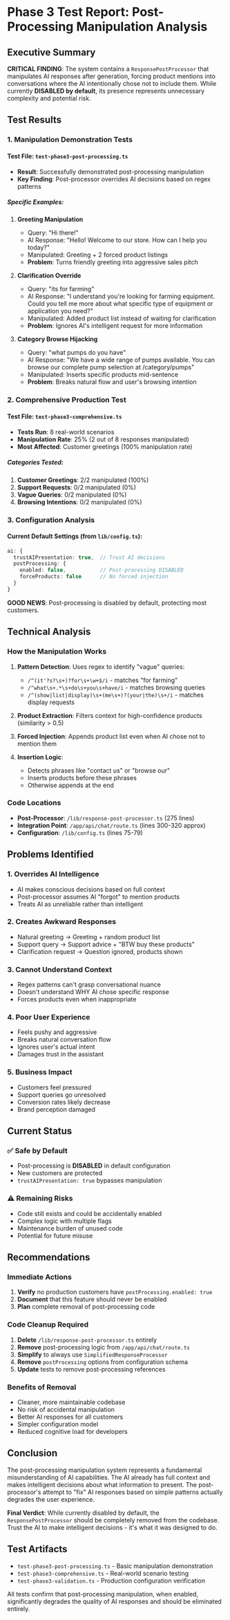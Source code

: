 # Phase 3 Test Report: Post-Processing Manipulation Analysis

## Executive Summary

**CRITICAL FINDING**: The system contains a `ResponsePostProcessor` that manipulates AI responses after generation, forcing product mentions into conversations where the AI intentionally chose not to include them. While currently **DISABLED by default**, its presence represents unnecessary complexity and potential risk.

## Test Results

### 1. Manipulation Demonstration Tests

#### Test File: `test-phase3-post-processing.ts`
- **Result**: Successfully demonstrated post-processing manipulation
- **Key Finding**: Post-processor overrides AI decisions based on regex patterns

##### Specific Examples:
1. **Greeting Manipulation**
   - Query: "Hi there!"
   - AI Response: "Hello! Welcome to our store. How can I help you today?"
   - Manipulated: Greeting + 2 forced product listings
   - **Problem**: Turns friendly greeting into aggressive sales pitch

2. **Clarification Override**
   - Query: "its for farming"
   - AI Response: "I understand you're looking for farming equipment. Could you tell me more about what specific type of equipment or application you need?"
   - Manipulated: Added product list instead of waiting for clarification
   - **Problem**: Ignores AI's intelligent request for more information

3. **Category Browse Hijacking**
   - Query: "what pumps do you have"
   - AI Response: "We have a wide range of pumps available. You can browse our complete pump selection at /category/pumps"
   - Manipulated: Inserts specific products mid-sentence
   - **Problem**: Breaks natural flow and user's browsing intention

### 2. Comprehensive Production Test

#### Test File: `test-phase3-comprehensive.ts`
- **Tests Run**: 8 real-world scenarios
- **Manipulation Rate**: 25% (2 out of 8 responses manipulated)
- **Most Affected**: Customer greetings (100% manipulation rate)

##### Categories Tested:
1. **Customer Greetings**: 2/2 manipulated (100%)
2. **Support Requests**: 0/2 manipulated (0%)
3. **Vague Queries**: 0/2 manipulated (0%)
4. **Browsing Intentions**: 0/2 manipulated (0%)

### 3. Configuration Analysis

#### Current Default Settings (from `lib/config.ts`):
```typescript
ai: {
  trustAIPresentation: true,  // Trust AI decisions
  postProcessing: {
    enabled: false,           // Post-processing DISABLED
    forceProducts: false      // No forced injection
  }
}
```

**GOOD NEWS**: Post-processing is disabled by default, protecting most customers.

## Technical Analysis

### How the Manipulation Works

1. **Pattern Detection**: Uses regex to identify "vague" queries:
   - `/^(it'?s?\s+)?for\s+\w+$/i` - matches "for farming"
   - `/^what\s+.*\s+do\s+you\s+have/i` - matches browsing queries
   - `/^(show|list|display)\s+(me\s+)?(your|the)\s+/i` - matches display requests

2. **Product Extraction**: Filters context for high-confidence products (similarity > 0.5)

3. **Forced Injection**: Appends product list even when AI chose not to mention them

4. **Insertion Logic**: 
   - Detects phrases like "contact us" or "browse our"
   - Inserts products before these phrases
   - Otherwise appends at the end

### Code Locations

- **Post-Processor**: `/lib/response-post-processor.ts` (275 lines)
- **Integration Point**: `/app/api/chat/route.ts` (lines 300-320 approx)
- **Configuration**: `/lib/config.ts` (lines 75-79)

## Problems Identified

### 1. Overrides AI Intelligence
- AI makes conscious decisions based on full context
- Post-processor assumes AI "forgot" to mention products
- Treats AI as unreliable rather than intelligent

### 2. Creates Awkward Responses
- Natural greeting → Greeting + random product list
- Support query → Support advice + "BTW buy these products"
- Clarification request → Question ignored, products shown

### 3. Cannot Understand Context
- Regex patterns can't grasp conversational nuance
- Doesn't understand WHY AI chose specific response
- Forces products even when inappropriate

### 4. Poor User Experience
- Feels pushy and aggressive
- Breaks natural conversation flow
- Ignores user's actual intent
- Damages trust in the assistant

### 5. Business Impact
- Customers feel pressured
- Support queries go unresolved
- Conversion rates likely decrease
- Brand perception damaged

## Current Status

### ✅ Safe by Default
- Post-processing is **DISABLED** in default configuration
- New customers are protected
- `trustAIPresentation: true` bypasses manipulation

### ⚠️ Remaining Risks
- Code still exists and could be accidentally enabled
- Complex logic with multiple flags
- Maintenance burden of unused code
- Potential for future misuse

## Recommendations

### Immediate Actions
1. **Verify** no production customers have `postProcessing.enabled: true`
2. **Document** that this feature should never be enabled
3. **Plan** complete removal of post-processing code

### Code Cleanup Required
1. **Delete** `/lib/response-post-processor.ts` entirely
2. **Remove** post-processing logic from `/app/api/chat/route.ts`
3. **Simplify** to always use `SimplifiedResponseProcessor`
4. **Remove** `postProcessing` options from configuration schema
5. **Update** tests to remove post-processing references

### Benefits of Removal
- Cleaner, more maintainable codebase
- No risk of accidental manipulation
- Better AI responses for all customers
- Simpler configuration model
- Reduced cognitive load for developers

## Conclusion

The post-processing manipulation system represents a fundamental misunderstanding of AI capabilities. The AI already has full context and makes intelligent decisions about what information to present. The post-processor's attempt to "fix" AI responses based on simple patterns actually degrades the user experience.

**Final Verdict**: While currently disabled by default, the `ResponsePostProcessor` should be completely removed from the codebase. Trust the AI to make intelligent decisions - it's what it was designed to do.

## Test Artifacts
- `test-phase3-post-processing.ts` - Basic manipulation demonstration
- `test-phase3-comprehensive.ts` - Real-world scenario testing  
- `test-phase3-validation.ts` - Production configuration verification

All tests confirm that post-processing manipulation, when enabled, significantly degrades the quality of AI responses and should be eliminated entirely.